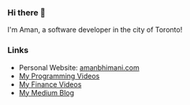 ### Hi there 👋
I'm Aman, a software developer in the city of Toronto!

### Links
- Personal Website: [amanbhimani.com](https://amanbhimani.com)
- [My Programming Videos](https://www.youtube.com/channel/UC1DIqOKaLSRAMngq9yoayzQ)
- [My Finance Videos](https://www.youtube.com/channel/UCH2WAK7DdWzO1_d9hs0P4Aw)
- [My Medium Blog](https://amanscripts.medium.com)
